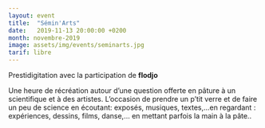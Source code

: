 ```yaml
---
layout: event
title:  "Sémin'Arts"
date:   2019-11-13 20:00:00 +0200
month: novembre-2019
image: assets/img/events/seminarts.jpg
tarif: libre
---
```


Prestidigitation avec la participation de **flodjo**

Une heure de récréation autour d’une question offerte en pâture à un scientifique et à des artistes. L’occasion de prendre un p’tit verre et de faire un peu de science en écoutant: exposés, musiques, textes,…en regardant : expériences, dessins, films, danse,… en mettant parfois la main à la pâte..
